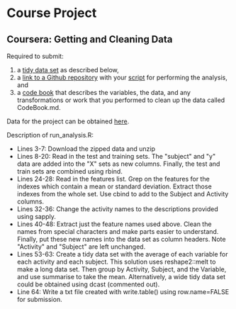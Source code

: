 # Course Project
## Coursera: Getting and Cleaning Data


Required to submit: 
1. a [tidy data set](../master/result.txt) as described below, 
2. a [link to a Github repository](https://github.com/matthewallison/gettingAndCleaningData) with your [script](../master/run_analysis.R) for performing the analysis, and 
3. a [code book](../master/CodeBook.md) that describes the variables, the data, and any transformations or work that you performed to clean up the data called CodeBook.md. 


Data for the project can be obtained [here](https://d396qusza40orc.cloudfront.net/getdata%2Fprojectfiles%2FUCI%20HAR%20Dataset.zip).


Description of run_analysis.R:
* Lines 3-7: Download the zipped data and unzip
* Lines 8-20: Read in the test and training sets.  The "subject" and "y" data are added into the "X" sets as new columns.  Finally, the test and train sets are combined using rbind.
* Lines 24-28: Read in the features list.  Grep on the features for the indexes which contain a mean or standard deviation.  Extract those indexes from the whole set. Use cbind to add to the Subject and Activity columns.
* Lines 32-36: Change the activity names to the descriptions provided using sapply.
* Lines 40-48: Extract just the feature names used above.  Clean the names from special characters and make parts easier to understand.  Finally, put these new names into the data set as column headers.  Note "Activity" and "Subject" are left unchanged.
* Lines 53-63: Create a tidy data set with the average of each variable for each activity and each subject.  This solution uses reshape2::melt to make a long data set.  Then group by Activity, Subject, and the Variable, and use summarise to take the mean.  Alternatively, a wide tidy data set could be obtained using dcast (commented out).
* Line 64: Write a txt file created with write.table() using row.name=FALSE for submission.

